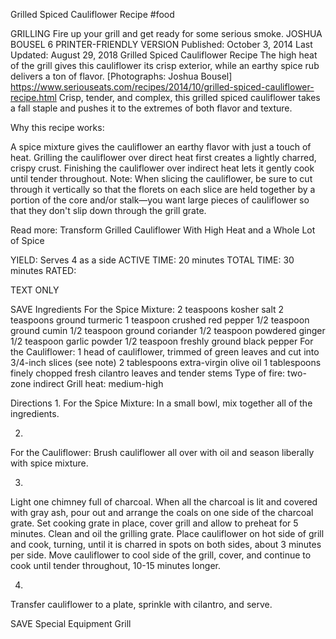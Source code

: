 Grilled Spiced Cauliflower Recipe
#food 

GRILLING Fire up your grill and get ready for some serious smoke.
JOSHUA BOUSEL
6     PRINTER-FRIENDLY VERSION
Published: October 3, 2014 Last Updated: August 29, 2018
Grilled Spiced Cauliflower Recipe
The high heat of the grill gives this cauliflower its crisp exterior, while an earthy spice rub delivers a ton of flavor. [Photographs: Joshua Bousel]
https://www.seriouseats.com/recipes/2014/10/grilled-spiced-cauliflower-recipe.html
Crisp, tender, and complex, this grilled spiced cauliflower takes a fall staple and pushes it to the extremes of both flavor and texture.

Why this recipe works:

A spice mixture gives the cauliflower an earthy flavor with just a touch of heat.
Grilling the cauliflower over direct heat first creates a lightly charred, crispy crust.
Finishing the cauliflower over indirect heat lets it gently cook until tender throughout.
Note: When slicing the cauliflower, be sure to cut through it vertically so that the florets on each slice are held together by a portion of the core and/or stalk—you want large pieces of cauliflower so that they don't slip down through the grill grate.

Read more: Transform Grilled Cauliflower With High Heat and a Whole Lot of Spice

YIELD:
Serves 4 as a side
ACTIVE TIME:
20 minutes
TOTAL TIME:
30 minutes
RATED:
    
TEXT ONLY 
 
 
 SAVE
Ingredients
For the Spice Mixture:
2 teaspoons kosher salt
2 teaspoons ground turmeric
1 teaspoon crushed red pepper
1/2 teaspoon ground cumin
1/2 teaspoon ground coriander
1/2 teaspoon powdered ginger
1/2 teaspoon garlic powder
1/2 teaspoon freshly ground black pepper
For the Cauliflower:
1 head of cauliflower, trimmed of green leaves and cut into 3/4-inch slices (see note)
2 tablespoons extra-virgin olive oil
1 tablespoons finely chopped fresh cilantro leaves and tender stems
Type of fire: two-zone indirect
Grill heat: medium-high

Directions
1.
For the Spice Mixture: In a small bowl, mix together all of the ingredients.

2.
For the Cauliflower: Brush cauliflower all over with oil and season liberally with spice mixture.

3.
Light one chimney full of charcoal. When all the charcoal is lit and covered with gray ash, pour out and arrange the coals on one side of the charcoal grate. Set cooking grate in place, cover grill and allow to preheat for 5 minutes. Clean and oil the grilling grate. Place cauliflower on hot side of grill and cook, turning, until it is charred in spots on both sides, about 3 minutes per side. Move cauliflower to cool side of the grill, cover, and continue to cook until tender throughout, 10-15 minutes longer.

4.
Transfer cauliflower to a plate, sprinkle with cilantro, and serve.

 SAVE
Special Equipment
Grill